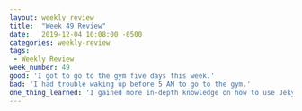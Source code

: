 ```yaml
---
layout: weekly_review
title:  "Week 49 Review"
date:   2019-12-04 10:08:00 -0500
categories: weekly-review
tags:
 - Weekly Review
week_number: 49
good: 'I got to go to the gym five days this week.'
bad: 'I had trouble waking up before 5 AM to go to the gym.'
one_thing_learned: 'I gained more in-depth knowledge on how to use Jekyll.'
---
```


